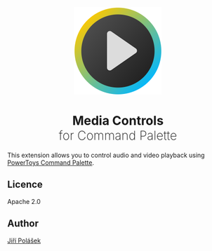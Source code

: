 <div align="center">

<img src="./art/logo.svg" alt="Logo" width="200" height="200">
<h1 align="center"><span style="font-weight: bold">Media Controls</span> <br /><span style="font-weight: 200">for Command Palette</span></h1>

</div>

This extension allows you to control audio and video playback using [PowerToys Command Palette](https://learn.microsoft.com/en-us/windows/powertoys/command-palette/overview).

## Licence

Apache 2.0

## Author

[Jiří Polášek](https://jiripolasek.com)